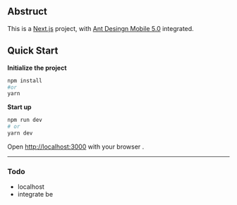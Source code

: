 
## Abstruct 
This is a [Next.js](https://nextjs.org/) project, with [Ant Desingn Mobile 5.0](https://mobile.ant.design/zh) integrated.
## Quick Start

**Initialize the project**
```bash
npm install
#or
yarn 
```
**Start up**

```bash
npm run dev
# or
yarn dev
```

Open [http://localhost:3000](http://localhost:3000) with your browser .

------
### Todo 
+ localhost
+ integrate be